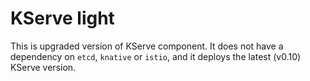 # KServe light

This is upgraded version of KServe component. It does not have a dependency on `etcd`, `knative` or `istio`, and it deploys the latest (v0.10) KServe version.

